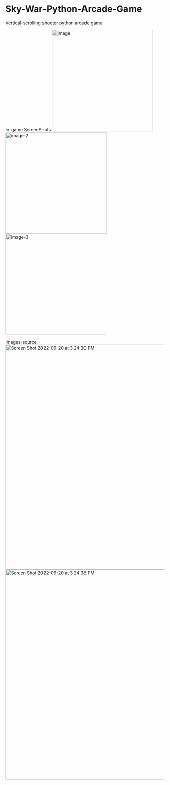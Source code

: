 # Sky-War-Python-Arcade-Game
Vertical-scrolling shooter python arcade game

In-game ScreenShots
<img width="320" alt="image" src="https://user-images.githubusercontent.com/34080792/191196866-0ec8008b-c2bf-49c6-b7f5-b112cbda0441.png">
<img width="320" alt="image-2" src="https://user-images.githubusercontent.com/34080792/191196878-76357784-e191-4ad7-afb2-5fc8856b6941.png">
<img width="319" alt="image-3" src="https://user-images.githubusercontent.com/34080792/191196892-230f0e6d-bb85-4736-a4d0-b427553300aa.png">

Images-source
<img width="710" alt="Screen Shot 2022-09-20 at 3 24 30 PM" src="https://user-images.githubusercontent.com/34080792/191195970-94eabc5b-2410-46b6-9b12-1d7af7a972cc.png">
<img width="664" alt="Screen Shot 2022-09-20 at 3 24 38 PM" src="https://user-images.githubusercontent.com/34080792/191195978-769e6b8d-9fcc-4f8b-b215-4aa4f7177f99.png">
